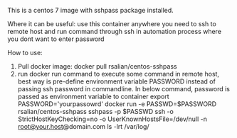 This is a centos 7 image with sshpass package installed.

Where it can be useful:
use this container anywhere you need to ssh to remote host and run command through ssh in automation process where you dont want to enter password

How to use:
1. Pull docker image:
  docker pull rsalian/centos-sshpass
2. run docker run command to execute some command in remote host, best way is pre-define environment variable PASSWORD instead of passing ssh password in commandline. In below command, password is passed as environment variable to container
   export PASSWORD='yourpassowrd'
   docker run -e PASSWD=$PASSWORD rsalian/centos-sshpass sshpass -p $PASSWD ssh -o StrictHostKeyChecking=no -o UserKnownHostsFile=/dev/null -n root@your.host@domain.com ls -lrt /var/log/


